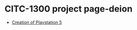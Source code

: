 # CITC-1300 project page-deion

<ul>
<li><a href="intro_to_html/index.html" target="_blank">Creation of Playstation 5</a></li>

</ul>